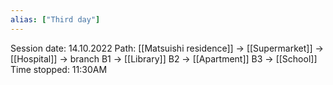 ```yaml
---
alias: ["Third day"]
---
```


Session date: 14.10.2022
Path: [[Matsuishi residence]] -> [[Supermarket]] -> [[Hospital]] -> branch
B1 -> [[Library]]
B2 -> [[Apartment]]
B3 -> [[School]]
Time stopped: 11:30AM
